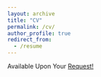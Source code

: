```yaml
---
layout: archive
title: "CV"
permalink: /cv/
author_profile: true
redirect_from:
  - /resume
---
```




Available Upon Your [Request!](mailto:aghdaeeabolfazl@gmail.com)
